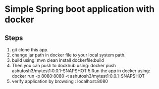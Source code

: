 # Simple Spring boot application with docker

## Steps
1. git clone this app.
2. change jar path in docker file to your local system path.
3. build using:
    mvn clean install dockerfile:build      
4. Then you can push to dockhub using:
    docker push ashutosh3/mytest1:0.0.1-SNAPSHOT 
5.Run the app in docker using:
    docker run -p 8080:8080 -t ashutosh3/mytest1:0.0.1-SNAPSHOT
6. verify application by browsing :
    localhost:8080
